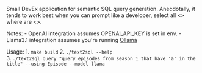 
Small DevEx application for semantic SQL query generation. Anecdotally, it tends to work best when you can prompt like a developer,
select all <> where <rough resemblance to column names> are <>. 

Notes:
    - OpenAI integration assumes OPENAI_API_KEY is set in env.
    - Llama3.1 integration assumes you're running [Ollama]("https://github.com/ollama/ollama?tab=readme-ov-file#linux")


Usage:
    1. `make build`
    2. `./text2sql --help`    
    3. `./text2sql query "query episodes from season 1 that have 'a' in the title" --using Episode --model llama`

